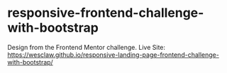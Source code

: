 # responsive-frontend-challenge-with-bootstrap
Design from the Frontend Mentor challenge.
Live Site:  https://wesclaw.github.io/responsive-landing-page-frontend-challenge-with-bootstrap/
